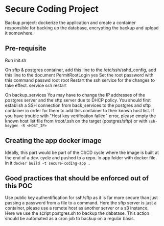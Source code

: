 # Secure Coding Project

Backup project: dockerize the application and create a container responsible for backing up the database, encrypting the backup and upload it somewhere.

## Pre-requisite

Run init.sh

On sftp & postgres container, add this line to the /etc/ssh/sshd_config, add this line to the document
PermitRootLogin yes
Set the root password with this command
passwd root root
Restart the ssh service for the changes to take effect.
service ssh restart

On backup_services
You may have to change the IP addresses of the postgres server and the sftp server due to DHCP policy.
You should first establish a SSH connection from back_services to the postgres and sftp container in order for them to add this container to their known host list.
If you have trouble with "Host key verification failed" error, please empty the known host list file from /root/.ssh on the target (postgres/sftp) or with `ssh-keygen -R <HOST_IP>`

## Creating the app docker image

Ideally, this part would be part of the CI/CD cycle where the image is built at the end of a dev. cycle and pushed to a repo.
In app folder with docker file in it `docker build -t secure-coding-app .`

## Good practices that should be enforced out of this POC

Use public key authentification for ssh/sftp as it is far more secure than just passing a password from a file to a command.
Here the sftp server is just a container, please use a remote host as another server or a s3 instance.
Here we use the script postgres.sh to backup the dabatase. This action should be automated as a cron job to backup on a regular basis.
